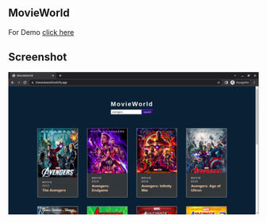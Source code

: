 ## MovieWorld

For Demo [click here](itsmovieworld.netlify.app)

## Screenshot

<div align="center">
<img src="./screenshots/screenshot.png"/>
</div>
